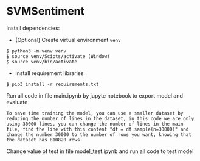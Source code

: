 # SVMSentiment

Install dependencies:

- (Optional) Create virtual environment `venv`

```
$ python3 -m venv venv
$ source venv/Scipts/activate (Window)
$ source venv/bin/activate
```

- Install requirement libraries

```
$ pip3 install -r requirements.txt
```

Run all code in file main.ipynb by jupyte notebook to export model and evaluate
```
To save time training the model, you can use a smaller dataset by reducing the number of lines in the dataset, in this code we are only using 30000 lines, you can change the number of lines in the main file, find the line with this content "df = df.sample(n=30000)" and change the number 30000 to the number of rows you want, knowing that the dataset has 810820 rows
```
Change value of test in file model_test.ipynb and run all code to test model
